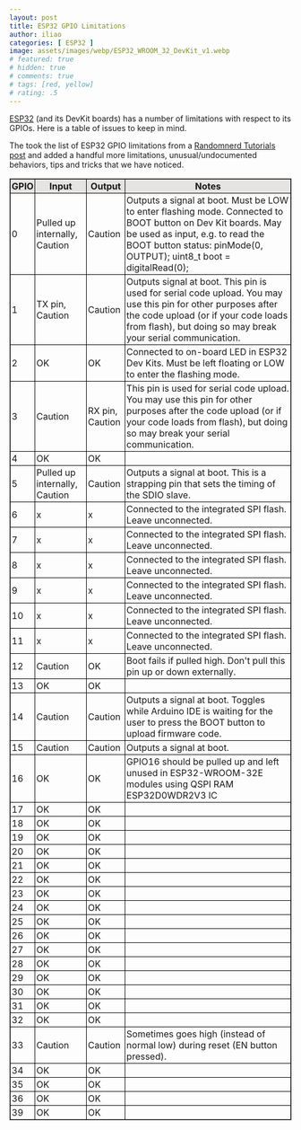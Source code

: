 ```yaml
---
layout: post
title: ESP32 GPIO Limitations
author: iliao
categories: [ ESP32 ]
image: assets/images/webp/ESP32_WROOM_32_DevKit_v1.webp
# featured: true
# hidden: true
# comments: true
# tags: [red, yellow]
# rating: .5
---
```


[ESP32](https://www.espressif.com/sites/default/files/documentation/esp32_datasheet_en.pdf) (and its DevKit boards) has a number of limitations with respect to its GPIOs. Here is a table of issues to keep in mind.

The took the list of ESP32 GPIO limitations from a [Randomnerd Tutorials post](https://randomnerdtutorials.com/esp32-pinout-reference-gpios/) and added a handful more limitations, unusual/undocumented behaviors, tips and tricks that we have noticed.

<style>
th, td {
  border: 1px solid black;
  padding: 2px;
}
</style>

<table style="border: 1px solid gray;">
<thead>
<tr class="header" style="background-color: #E5E4E2;">
<th>GPIO</th>
<th>Input</th>
<th>Output</th>
<th>Notes</th>
</tr>
</thead>

<tbody>

<tr>
<td markdown="span">0</td>
<td markdown="span">Pulled up internally, Caution</td>
<td markdown="span">Caution</td>
<td markdown="span">Outputs a signal at boot. Must be LOW to enter flashing mode. Connected to BOOT button on Dev Kit boards. May be used as input, e.g. to read the BOOT button status: pinMode(0, OUTPUT); uint8_t boot = digitalRead(0);</td>
</tr>

<tr>
<td markdown="span">1</td>
<td markdown="span">TX pin, Caution</td>
<td markdown="span">Caution</td>
<td markdown="span">Outputs signal at boot. This pin is used for serial code upload. You may use this pin for other purposes after the code upload  (or if your code loads from flash), but doing so may break your serial communication.</td>
</tr>

<tr>
<td markdown="span">2</td>
<td markdown="span">OK</td>
<td markdown="span">OK</td>
<td markdown="span">Connected to on-board LED in ESP32 Dev Kits. Must be left floating or LOW to enter the flashing mode.</td>
</tr>

<tr>
<td markdown="span">3</td>
<td markdown="span">Caution</td>
<td markdown="span">RX pin, Caution</td>
<td markdown="span">This pin is used for serial code upload. You may use this pin for other purposes after the code upload  (or if your code loads from flash), but doing so may break your serial communication.</td>
</tr>

<tr>
<td markdown="span">4</td>
<td markdown="span">OK</td>
<td markdown="span">OK</td>
<td markdown="span"></td>
</tr>

<tr>
<td markdown="span">5</td>
<td markdown="span">Pulled up internally, Caution</td>
<td markdown="span">Caution</td>
<td markdown="span">Outputs a signal at boot. This is a strapping pin that sets the timing of the SDIO slave.</td>
</tr>

<tr>
<td markdown="span">6</td>
<td markdown="span">x</td>
<td markdown="span">x</td>
<td markdown="span">Connected to the integrated SPI flash. Leave unconnected.</td>
</tr>

<tr>
<td markdown="span">7</td>
<td markdown="span">x</td>
<td markdown="span">x</td>
<td markdown="span">Connected to the integrated SPI flash. Leave unconnected.</td>
</tr>

<tr>
<td markdown="span">8</td>
<td markdown="span">x</td>
<td markdown="span">x</td>
<td markdown="span">Connected to the integrated SPI flash. Leave unconnected.</td>
</tr>

<tr>
<td markdown="span">9</td>
<td markdown="span">x</td>
<td markdown="span">x</td>
<td markdown="span">Connected to the integrated SPI flash. Leave unconnected.</td>
</tr>

<tr>
<td markdown="span">10</td>
<td markdown="span">x</td>
<td markdown="span">x</td>
<td markdown="span">Connected to the integrated SPI flash. Leave unconnected.</td>
</tr>

<tr>
<td markdown="span">11</td>
<td markdown="span">x</td>
<td markdown="span">x</td>
<td markdown="span">Connected to the integrated SPI flash. Leave unconnected.</td>
</tr>

<tr>
<td markdown="span">12</td>
<td markdown="span">Caution</td>
<td markdown="span">OK</td>
<td markdown="span">Boot fails if pulled high. Don't pull this pin up or down externally.</td>
</tr>

<tr>
<td markdown="span">13</td>
<td markdown="span">OK</td>
<td markdown="span">OK</td>
<td markdown="span"></td>
</tr>

<tr>
<td markdown="span">14</td>
<td markdown="span">Caution</td>
<td markdown="span">Caution</td>
<td markdown="span">Outputs a signal at boot. Toggles while Arduino IDE is waiting for the user to press the BOOT button to upload firmware code.</td>
</tr>

<tr>
<td markdown="span">15</td>
<td markdown="span">Caution</td>
<td markdown="span">Caution</td>
<td markdown="span">Outputs a signal at boot.</td>
</tr>

<tr>
<td markdown="span">16</td>
<td markdown="span">OK</td>
<td markdown="span">OK</td>
<td markdown="span">GPIO16 should be pulled up and left unused in ESP32-WROOM-32E modules using QSPI RAM ESP32D0WDR2V3 IC</td>
</tr>

<tr>
<td markdown="span">17</td>
<td markdown="span">OK</td>
<td markdown="span">OK</td>
<td markdown="span"></td>
</tr>

<tr>
<td markdown="span">18</td>
<td markdown="span">OK</td>
<td markdown="span">OK</td>
<td markdown="span"></td>
</tr>

<tr>
<td markdown="span">19</td>
<td markdown="span">OK</td>
<td markdown="span">OK</td>
<td markdown="span"></td>
</tr>

<tr>
<td markdown="span">20</td>
<td markdown="span">OK</td>
<td markdown="span">OK</td>
<td markdown="span"></td>
</tr>

<tr>
<td markdown="span">21</td>
<td markdown="span">OK</td>
<td markdown="span">OK</td>
<td markdown="span"></td>
</tr>

<tr>
<td markdown="span">22</td>
<td markdown="span">OK</td>
<td markdown="span">OK</td>
<td markdown="span"></td>
</tr>

<tr>
<td markdown="span">23</td>
<td markdown="span">OK</td>
<td markdown="span">OK</td>
<td markdown="span"></td>
</tr>

<tr>
<td markdown="span">24</td>
<td markdown="span">OK</td>
<td markdown="span">OK</td>
<td markdown="span"></td>
</tr>

<tr>
<td markdown="span">25</td>
<td markdown="span">OK</td>
<td markdown="span">OK</td>
<td markdown="span"></td>
</tr>

<tr>
<td markdown="span">26</td>
<td markdown="span">OK</td>
<td markdown="span">OK</td>
<td markdown="span"></td>
</tr>

<tr>
<td markdown="span">27</td>
<td markdown="span">OK</td>
<td markdown="span">OK</td>
<td markdown="span"></td>
</tr>

<tr>
<td markdown="span">28</td>
<td markdown="span">OK</td>
<td markdown="span">OK</td>
<td markdown="span"></td>
</tr>

<tr>
<td markdown="span">29</td>
<td markdown="span">OK</td>
<td markdown="span">OK</td>
<td markdown="span"></td>
</tr>

<tr>
<td markdown="span">30</td>
<td markdown="span">OK</td>
<td markdown="span">OK</td>
<td markdown="span"></td>
</tr>

<tr>
<td markdown="span">31</td>
<td markdown="span">OK</td>
<td markdown="span">OK</td>
<td markdown="span"></td>
</tr>

<tr>
<td markdown="span">32</td>
<td markdown="span">OK</td>
<td markdown="span">OK</td>
<td markdown="span"></td>
</tr>

<tr>
<td markdown="span">33</td>
<td markdown="span">Caution</td>
<td markdown="span">Caution</td>
<td markdown="span">Sometimes goes high (instead of normal low) during reset (EN button pressed).</td>
</tr>

<tr>
<td markdown="span">34</td>
<td markdown="span">OK</td>
<td markdown="span">OK</td>
<td markdown="span"></td>
</tr>

<tr>
<td markdown="span">35</td>
<td markdown="span">OK</td>
<td markdown="span">OK</td>
<td markdown="span"></td>
</tr>

<tr>
<td markdown="span">36</td>
<td markdown="span">OK</td>
<td markdown="span">OK</td>
<td markdown="span"></td>
</tr>

<tr>
<td markdown="span">39</td>
<td markdown="span">OK</td>
<td markdown="span">OK</td>
<td markdown="span"></td>
</tr>

</tbody>
</table>
